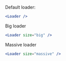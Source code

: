 Default loader:

```jsx
<Loader />
```

Big loader

```jsx
<Loader size="big" />
```

Massive loader

```jsx
<Loader size="massive" />
```
